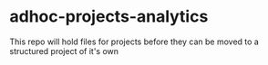 # adhoc-projects-analytics
This repo will hold files for projects before they can be moved to a structured project of it's own
